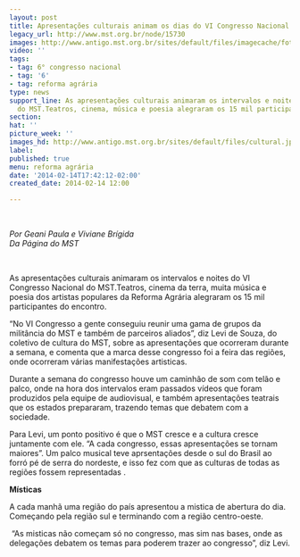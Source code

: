 ```yaml
---
layout: post
title: Apresentações culturais animam os dias do VI Congresso Nacional
legacy_url: http://www.mst.org.br/node/15730
images: http://www.antigo.mst.org.br/sites/default/files/imagecache/foto_destaque/cultural.jpg
video: ''
tags:
- tag: 6° congresso nacional
- tag: '6'
- tag: reforma agrária
type: news
support_line: As apresentações culturais animaram os intervalos e noites do VI Congresso
  do MST.Teatros, cinema, música e poesia alegraram os 15 mil participantes do encontro.
section: 
hat: ''
picture_week: ''
images_hd: http://www.antigo.mst.org.br/sites/default/files/cultural.jpg
label: 
published: true
menu: reforma agrária
date: '2014-02-14T17:42:12-02:00'
created_date: 2014-02-14 12:00

---
```

<p>&nbsp;</p><p><em>Por Geani Paula e Viviane Brígida<br>Da Página do MST</em></p><p>&nbsp;</p><p>As apresentações culturais animaram os intervalos e noites do VI Congresso Nacional do MST.Teatros, cinema da terra, muita música e poesia dos artistas populares da Reforma Agrária alegraram os 15 mil participantes do encontro.</p><p>“No VI Congresso a gente conseguiu reunir uma gama de grupos da militância do MST e também de parceiros aliados”, diz Levi de Souza, do coletivo de cultura do MST, sobre as apresentações que ocorreram durante a semana, e comenta que a marca desse congresso foi a feira das regiões, onde ocorreram várias manifestações artisticas.</p><p>Durante a semana do congresso houve um caminhão de som com telão e palco, onde na hora dos intervalos eram passados vídeos que foram produzidos pela equipe de audiovisual, e também apresentações teatrais que os estados prepararam, trazendo temas que debatem com a sociedade.</p><p>Para Levi, um ponto positivo é que o MST cresce e a cultura cresce juntamente com ele. “A cada congresso, essas apresentações se tornam maiores”. Um palco musical teve aprsentações desde o sul do Brasil ao forró pé de serra do nordeste, e isso fez com que as culturas de todas as regiões fossem representadas .</p><p><strong>Místicas</strong></p><p>A cada manhã uma região do país apresentou a mistica de abertura do dia. Começando pela região sul e terminando com a região centro-oeste.</p><p>&nbsp;“As misticas não começam só no congresso, mas sim nas bases, onde as delegações debatem os temas para poderem trazer ao congresso”, diz Levi.</p><div>&nbsp;</div>
